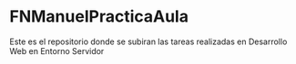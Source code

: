 # FNManuelPracticaAula

Este es el repositorio donde se subiran las tareas realizadas en Desarrollo Web en Entorno Servidor

